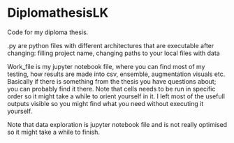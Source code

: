 # DiplomathesisLK
Code for my diploma thesis.

.py are python files with different architectures that are executable after changing:
filling project name, changing paths to your local files with data

Work_file is my jupyter notebook file, where you can find most of my testing, how results are made into csv, ensemble, augmentation visuals etc.
Basically if there is something from the thesis you have questions about; you can probably find it there. Note that cells needs to be run in specific order so it might take a while to orient yourself in it. I left most of the usefull outputs visible so you might find what you need without executing it yourself.

Note that data exploration is jupyter notebook file and is not really optimised so it might take a while to finish.
